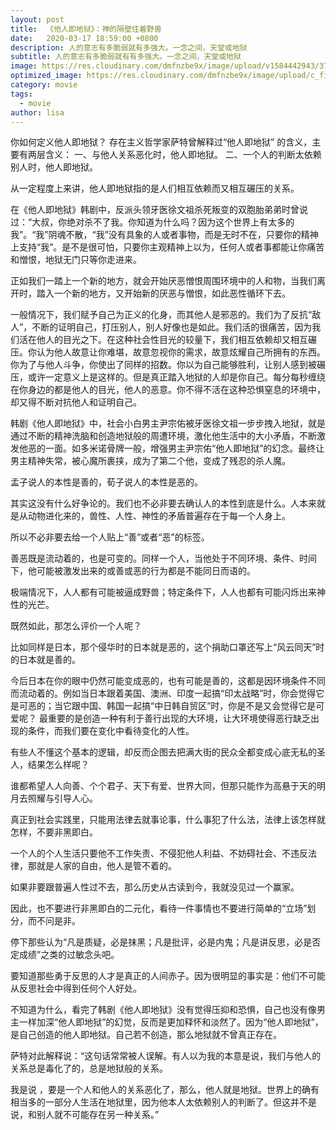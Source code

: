 ```yaml
---
layout: post
title:  《他人即地狱》：神的隔壁住着野兽
date:   2020-03-17 18:59:00 +0800
description: 人的意志有多脆弱就有多强大。一念之间，天堂或地狱
subtitle: 人的意志有多脆弱就有有多强大。一念之间，天堂或地狱
image: https://res.cloudinary.com/dmfnzbe9x/image/upload/v1584442943/3731584442622_.pic_hd_buwzol.png
optimized_image: https://res.cloudinary.com/dmfnzbe9x/image/upload/c_fill,h_171,w_325/v1584442943/3731584442622_.pic_hd_buwzol.png
category: movie
tags:
  - movie
author: lisa
---
```


你如何定义他人即地狱？
存在主义哲学家萨特曾解释过“他人即地狱” 的含义，主要有两层含义：
一、与他人关系恶化时，他人即地狱。
二、一个人的判断太依赖别人时，他人即地狱。

从一定程度上来讲，他人即地狱指的是人们相互依赖而又相互碾压的关系。

在《他人即地狱》韩剧中，反派头领牙医徐文祖杀死叛变的双胞胎弟弟时曾说过：“大叔，你绝对杀不了我。你知道为什么吗？因为这个世界上有太多的我”。“我”阴魂不散，“我”没有具象的人或者事物，而是无时不在，只要你的精神上支持“我”。是不是很可怕，只要你主观精神上以为，任何人或者事都能让你痛苦和憎恨，地狱无门只等你走进来。


正如我们一踏上一个新的地方，就会开始厌恶憎恨周围环境中的人和物，当我们离开时，踏入一个新的地方，又开始新的厌恶与憎恨，如此恶性循环下去。

一般情况下，我们赋予自己为正义的化身，而其他人是邪恶的。我们为了反抗“敌人”，不断的证明自己，打压别人，别人好像也是如此。我们活的很痛苦，因为我们活在他人的目光之下。在这种社会性目光的较量下，我们相互依赖却又相互碾压。你认为他人故意让你难堪，故意忽视你的需求，故意炫耀自己所拥有的东西。你为了与他人斗争，你使出了同样的招数。你以为自己能够胜利，让别人感到被碾压，或许一定意义上是这样的。但是真正踏入地狱的人却是你自己。每分每秒缠绕在你身边的都是他人的目光，他人的恶意。你不得不活在这种恐惧窒息的环境中，却又得不断对抗他人和证明自己。

韩剧《他人即地狱》中，社会小白男主尹宗佑被牙医徐文祖一步步拽入地狱，就是通过不断的精神洗脑和创造地狱般的周遭环境，激化他生活中的大小矛盾，不断激发他恶的一面。如多米诺骨牌一般，增强男主尹宗佑“他人即地狱”的幻念。最终让男主精神失常，被心魔所裹挟，成为了第二个他，变成了残忍的杀人魔。

孟子说人的本性是善的，荀子说人的本性是恶的。

其实这没有什么好争论的。我们也不必非要去确认人的本性到底是什么。人本来就是从动物进化来的，兽性、人性、神性的矛盾普遍存在于每一个人身上。

所以不必非要去给一个人贴上“善”或者“恶”的标签。

善恶既是流动着的，也是可变的。同样一个人，当他处于不同环境、条件、时间下，他可能被激发出来的或善或恶的行为都是不能同日而语的。

极端情况下，人人都有可能被逼成野兽；特定条件下，人人也都有可能闪烁出来神性的光芒。

既然如此，那怎么评价一个人呢？

比如同样是日本，那个侵华时的日本就是恶的，这个捐助口罩还写上“风云同天”时的日本就是善的。

今后日本在你的眼中仍然可能变成恶的，也有可能是善的，这都是因环境条件不同而流动着的。例如当日本跟着美国、澳洲、印度一起搞“印太战略”时，你会觉得它是可恶的；当它跟中国、韩国一起搞“中日韩自贸区”时，你是不是又会觉得它是可爱呢？
最重要的是创造一种有利于善行出现的大环境，让大环境使得恶行缺乏出现的条件，而我们要在变化中看待变化的人性。

有些人不懂这个基本的逻辑，却反而企图去把满大街的民众全都变成心底无私的圣人，结果怎么样呢？

谁都希望人人向善、个个君子、天下有爱、世界大同，但那只能作为高悬于天的明月去照耀与引导人心。

真正到社会实践里，只能用法律去就事论事，什么事犯了什么法，法律上该怎样就怎样，不要非黑即白。

一个人的个人生活只要他不工作失责、不侵犯他人利益、不妨碍社会、不违反法律，那就是人家的自由，他人是管不着的。

如果非要跟普遍人性过不去，那么历史从古读到今，我就没见过一个赢家。

因此，也不要进行非黑即白的二元化，看待一件事情也不要进行简单的“立场”划分，而不问是非。

停下那些认为“凡是质疑，必是抹黑；凡是批评，必是内鬼；凡是讲反思，必是否定成绩”之类的过敏念头吧。

要知道那些勇于反思的人才是真正的人间赤子。因为很明显的事实是：他们不可能从反思社会中得到任何个人好处。

不知道为什么，看完了韩剧《他人即地狱》没有觉得压抑和恐惧，自己也没有像男主一样加深“他人即地狱”的幻觉，反而是更加释怀和淡然了。因为“他人即地狱”，是自己创造的他人即地狱。自己若不创造，那么地狱就不曾真正存在。

萨特对此解释说：“这句话常常被人误解。有人以为我的本意是说，我们与他人的关系总是毒化了的，总是地狱般的关系。

我是说 ，要是一个人和他人的关系恶化了，那么，他人就是地狱。世界上的确有相当多的一部分人生活在地狱里，因为他本人太依赖别人的判断了。但这并不是说，和别人就不可能存在另一种关系。”
